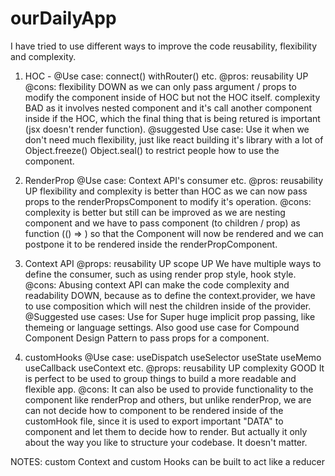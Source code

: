 # ourDailyApp

I have tried to use different ways to improve the code reusability, flexibility and complexity.

1. HOC - 
@Use case: connect() withRouter() etc.
@pros: reusability UP
@cons: flexibility DOWN as we can only pass argument / props to modify the component inside of HOC but not the HOC itself.
       complexity BAD as it involves nested component and it's call another component inside if the HOC, which the final thing that is being retured is important (jsx doesn't render function).
@suggested Use case: Use it when we don't need much flexibility, just like react building it's library with a lot of Object.freeze() Object.seal() to restrict people how to use the component.

2. RenderProp
@Use case: Context API's consumer etc.
@pros: reusability UP flexibility and complexity is better than HOC as we can now pass props to the renderPropsComponent to modify it's operation.
@cons: complexity is better but still can be improved as we are nesting component and we have to pass component (to children / prop) as function (() => <Component/>) so that the Component will now be rendered and we can postpone it to be rendered inside the renderPropComponent.

3. Context API
@props: reusability UP scope UP
We have multiple ways to define the consumer, such as using render prop style, hook style.
@cons: Abusing context API can make the code complexity and readability DOWN, because as to define the context.provider, we have to use composition which will nest the children inside of the provider.
@Suggested use cases: Use for Super huge implicit prop passing, like themeing or language settings. Also good use case for Compound Component Design Pattern to pass props for a component.

4. customHooks
@Use case: useDispatch useSelector useState useMemo useCallback useContext etc.
@props: reusability UP complexity GOOD
It is perfect to be used to group things to build a more readable and flexible app.
@cons: It can also be used to provide functionality to the component like renderProp and others, but unlike renderProp, we are can not decide how to component to be rendered inside of the customHook file, since it is used to export important "DATA" to component and let them to decide how to render. But actually it only about the way you like to structure your codebase. It doesn't matter.

NOTES: custom Context and custom Hooks can be built to act like a reducer
